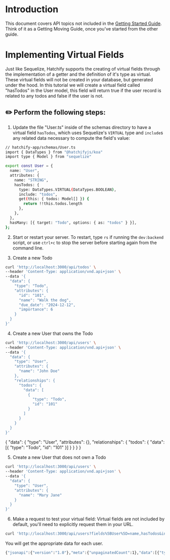 # Introduction

This document covers API topics not included in the [Getting Started Guide](./README.md).  Think of it as a Getting Moving Guide, once you've started from the other guide.

# Implementing Virtual Fields

Just like Sequelize, Hatchify supports the creating of virtual fields through the implementation of a getter and the definition of it's type as virtual. These virtual fields will not be created in your database, but generated under the hood. In this tutorial we will create a virtual field called "hasTodos" in the User model, this field will return true if the user record is related to any todos and false if the user is not.

## :pencil2: Perform the following steps:

1. Update the file "User.ts" inside of the schemas directory to have a virtual field `hasTodos`, which uses Sequelize's `VIRTUAL` type and `include`s any related data necessary to compute the field's value:

```bash
// hatchify-app/schemas/User.ts
import { DataTypes } from "@hatchifyjs/koa"
import type { Model } from "sequelize"

export const User = {
  name: "User",
  attributes: {
    name: "STRING",
    hasTodos: {
      type: DataTypes.VIRTUAL(DataTypes.BOOLEAN),
      include: "todos",
      get(this: { todos: Model[] }) {
        return !!this.todos.length
      },
    },
  },
  hasMany: [{ target: "Todo", options: { as: "todos" } }],
};

```

2. Start or restart your server.  To restart, type `rs` if running the `dev:backend` script, or use `ctrl+c` to stop the server before starting again from the command line.

3. Create a new Todo

```bash
curl 'http://localhost:3000/api/todos' \
--header 'Content-Type: application/vnd.api+json' \
--data '{
  "data": {
    "type": "Todo",
    "attributes": {
      "id": "101",
      "name": "Walk the dog",
      "due_date": "2024-12-12",
      "importance": 6
    }
  }
}'
```

4. Create a new User that owns the Todo

```bash
curl 'http://localhost:3000/api/users' \
--header 'Content-Type: application/vnd.api+json' \
--data '{
  "data": {
    "type": "User",
    "attributes": {
      "name": "John Doe"
    },
    "relationships": {
      "todos": {
        "data": [
          {
            "type": "Todo",
            "id": "101"
          }
        ]
      }
    }
  }
}'
```

{ "data": { "type": "User", "attributes": {}, "relationships": { "todos": { "data": [{ "type": "Todo", "id": "101" }] } } } }

5. Create a new User that does not own a Todo

```bash
curl 'http://localhost:3000/api/users' \
--header 'Content-Type: application/vnd.api+json' \
--data '{
  "data": {
    "type": "User",
    "attributes": {
      "name": "Mary Jane"
    }
  }
}'
```

6. Make a request to test your virtual field:
   Virtual fields are not included by default, you'll need to explicitly request them in your URL.

```bash
curl 'http://localhost:3000/api/users?fields%5BUser%5D=name,hasTodos&include=todos' --header 'Content-Type: application/vnd.api+json'
```

You will get the appropriate data for each user.

```bash
{"jsonapi":{"version":"1.0"},"meta":{"unpaginatedCount":1},"data":[{"type":"User","id":"1","attributes":{"hasTodos":true},"relationships":{"todos":{"data":[{"type":"Todo","id":"101"}]}}},{"type":"User","id":"2","attributes":{"hasTodos":false},"relationships":{"todos":{"data":[]}}}],"included":[{"type":"Todo","id":"101","attributes":{"name":"Walk the dog","due_date":null,"importance":6,"status":null}}]}
```